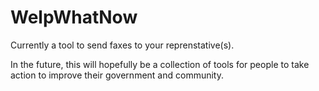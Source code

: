 # WelpWhatNow

Currently a tool to send faxes to your reprenstative(s).

In the future, this will hopefully be a collection of tools for people to take action to improve their government and community.
